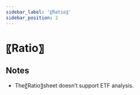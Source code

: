 ```yaml
---
sidebar_label: '〖Ratio〗'
sidebar_position: 2
---
```


# 〖Ratio〗

## Notes
- The〖Ratio〗sheet doesn’t support ETF analysis.